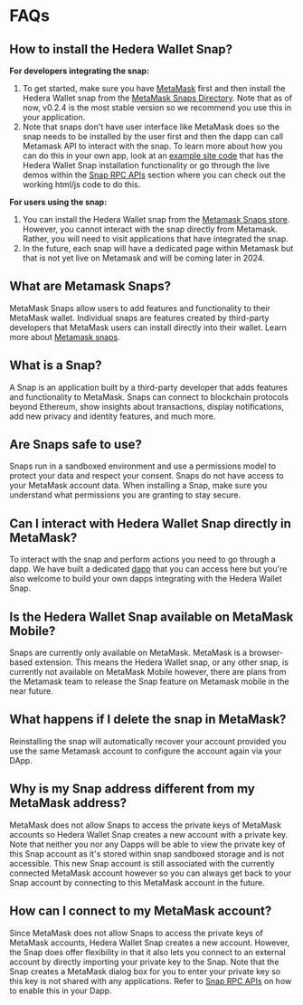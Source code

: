 # FAQs

## How to install the Hedera Wallet Snap?

**For developers integrating the snap:**

1. To get started, make sure you have [MetaMask](https://metamask.io/) first and then install the Hedera Wallet snap from the [MetaMask Snaps Directory](https://snaps.metamask.io/snap/npm/hashgraph/hedera-wallet-snap/). Note that as of now, v0.2.4 is the most stable version so we recommend you use this in your application.
2. Note that snaps don't have user interface like MetaMask does so the snap needs to be installed by the user first and then the dapp can call Metamask API to interact with the snap. To learn more about how you can do this in your own app, look at an [example site code](https://github.com/hashgraph/hedera-metamask-snaps/tree/main/packages/hedera-wallet-snap/packages/site) that has the Hedera Wallet Snap installation functionality or go through the live demos within the [Snap RPC APIs](../hedera-wallet-snap/snap-rpc-apis/) section where you can check out the working html/js code to do this.

**For users using the snap:**

1. You can install the Hedera Wallet snap from the [Metamask Snaps store](https://snaps.metamask.io/). However, you cannot interact with the snap directly from Metamask. Rather, you will need to visit applications that have integrated the snap.&#x20;
2. In the future, each snap will have a dedicated page within Metamask but that is not yet live on Metamask and will be coming later in 2024.

## What are Metamask Snaps?

MetaMask Snaps allow users to add features and functionality to their MetaMask wallet. Individual snaps are features created by third-party developers that MetaMask users can install directly into their wallet. Learn more about [Metamask snaps](https://metamask.io/snaps/).

## What is a Snap?

A Snap is an application built by a third-party developer that adds features and functionality to MetaMask. Snaps can connect to blockchain protocols beyond Ethereum, show insights about transactions, display notifications, add new privacy and identity features, and much more.

## Are Snaps safe to use?

Snaps run in a sandboxed environment and use a permissions model to protect your data and respect your consent. Snaps do not have access to your MetaMask account data. When installing a Snap, make sure you understand what permissions you are granting to stay secure.&#x20;

## Can I interact with Hedera Wallet Snap directly in MetaMask?

To interact with the snap and perform actions you need to go through a dapp. We have built a dedicated [dapp](https://pulse.tuum.tech/) that you can access here but you're also welcome to build your own dapps integrating with the Hedera Wallet Snap.

## Is the Hedera Wallet Snap available on MetaMask Mobile?

Snaps are currently only available on MetaMask. MetaMask is a browser-based extension. This means the Hedera Wallet snap, or any other snap, is currently not available on MetaMask Mobile however, there are plans from the Metamask team to release the Snap feature on Metamask mobile in the near future.

## What happens if I delete the snap in MetaMask?

Reinstalling the snap will automatically recover your account provided you use the same Metamask account to configure the account again via your DApp.

## Why is my Snap address different from my MetaMask address?

MetaMask does not allow Snaps to access the private keys of MetaMask accounts so Hedera Wallet Snap creates a new account with a private key. Note that neither you nor any Dapps will be able to view the private key of this Snap account as it's stored within snap sandboxed storage and is not accessible. This new Snap account is still associated with the currently connected MetaMask account however so you can always get back to your Snap account by connecting to this MetaMask account in the future.

## How can I connect to my MetaMask account?

Since MetaMask does not allow Snaps to access the private keys of MetaMask accounts, Hedera Wallet Snap creates a new account. However, the Snap does offer flexibility in that it also lets you connect to an external account by directly importing your private key to the Snap. Note that the Snap creates a MetaMask dialog box for you to enter your private key so this key is not shared with any applications. Refer to [Snap RPC APIs](../hedera-wallet-snap/snap-rpc-apis/) on how to enable this in your Dapp.

